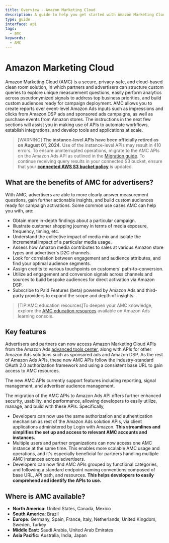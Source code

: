 ```yaml
---
title: Overview - Amazon Marketing Cloud
description: A guide to help you get started with Amazon Marketing Cloud, including key features, datasets, and General FAQs
type: guide
interface: api
tags:
  - amc
keywords: 
  - AMC
---
```


# Amazon Marketing Cloud

Amazon Marketing Cloud (AMC) is a secure, privacy-safe, and cloud-based clean room solution, in which partners and advertisers can structure custom queries to explore unique measurement questions, easily perform analytics across pseudonymized signals to address top business priorities, and build custom audiences ready for campaign deployment. AMC allows you to create reports over event-level Amazon Ads inputs such as impressions and clicks from Amazon DSP ads and sponsored ads campaigns, as well as purchase events from Amazon stores. The instructions in the next few sections will assist you in making use of APIs to automate workflows, establish integrations, and develop tools and applications at scale.

> [WARNING] **The instance-level APIs have been officially retired as on August 01, 2024.**  Use of the instance-level APIs may result in 410 errors. To ensure uninterrupted operations, migrate to the AMC APIs on the Amazon Ads API as outlined in the [Migration guide](guides/amazon-marketing-cloud/amc-migration-hub/migration). To continue receiving query results in your connected S3 bucket, ensure that your **[connected AWS S3 bucket policy](guides/amazon-marketing-cloud/amc-migration-hub/migration-guide#updating-s3-bucket-policy-to-receive-query-results)** is updated. 


## What are the benefits of AMC for advertisers?

With AMC, advertisers are able to more clearly answer measurement questions, gain further actionable insights, and build custom audiences ready for campaign activations. Some common use cases AMC can help you with, are:

- Obtain more in-depth findings about a particular campaign.
- Illustrate customer shopping journey in terms of media exposure, frequency, timing, etc.
- Understand the collective impact of media mix and isolate the incremental impact of a particular media usage.
- Assess how Amazon media contributes to sales at various Amazon store types and advertiser's D2C channels.
- Look for correlation between engagement and audience attributes, and find your optimal audience segments.
- Assign credits to various touchpoints on customers' path-to-conversion.
- Utilize ad engagement and conversion signals across channels and sources to build bespoke audiences for direct activation via Amazon DSP. 
- Subscribe to Paid Features (beta) powered by Amazon Ads and third-party providers to expand the scope and depth of insights.


>[TIP:AMC education resources]To deepen your AMC knowledge, explore the [AMC education resources](https://learningconsole.amazonadvertising.com/student/path/37211-amazon-marketing-cloud-education?sid=da9d26fa-93a7-4e15-8fbb-20c519d58d8b&sid_i=3) available on Amazon Ads learning console.


## Key features

Advertisers and partners can now access Amazon Marketing Cloud APIs from the Amazon Ads [advanced tools center](en-us/guides/overview), along with APIs for other Amazon Ads solutions such as sponsored ads and Amazon DSP. As the rest of Amazon Ads APIs, these new AMC APIs follow the industry-standard OAuth 2.0 authorization framework and using a consistent base URL to gain access to AMC resources.

The new AMC APIs currently support features including reporting, signal management, and advertiser audience management.

The migration of the AMC APIs to Amazon Ads API offers further enhanced security, usability, and performance, allowing developers to easily utilize, manage, and build with these APIs. Specifically,

- Developers can now use the same authorization and authentication mechanism as rest of the Amazon Ads solution APIs, via client applications administered by Login with Amazon. **This streamlines and simplifies the set up and access to relevant AMC accounts and instances.**
- Multiple users and partner organizations can now access one AMC instance at the same time. This enables more scalable AMC usage and operations, and it's especially beneficial for partners handling multiple AMC instances across advertisers.
- Developers can now find AMC APIs grouped by functional categories, and following a standard endpoint naming conventions composed of base URL, API path, and resources. **This helps developers to easily comprehend and identify the APIs to use.**


## Where is AMC available?

- **North America:** United States, Canada, Mexico
- **South America**: Brazil
- **Europe:** Germany, Spain, France, Italy, Netherlands, United Kingdom, Sweden, Turkey
- **Middle East:** Saudi Arabia, United Arab Emirates
-	**Asia Pacific:** Australia, India, Japan


